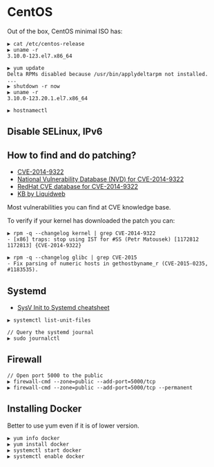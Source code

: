# CentOS

Out of the box, CentOS minimal ISO has:

```
▶ cat /etc/centos-release
▶ uname -r
3.10.0-123.el7.x86_64

▶ yum update
Delta RPMs disabled because /usr/bin/applydeltarpm not installed.
...
▶ shutdown -r now
▶ uname -r
3.10.0-123.20.1.el7.x86_64

▶ hostnamectl
```

## Disable SELinux, IPv6



## How to find and do patching?

* [CVE-2014-9322](http://www.liquidweb.com/kb/information-on-cve-2014-9322-vulnerability-for-red-hat-and-centos/)
* [National Vulnerability Database (NVD) for CVE-2014-9322](http://web.nvd.nist.gov/view/vuln/detail?vulnId=CVE-2014-9322)
* [RedHat CVE database for CVE-2014-9322](https://access.redhat.com/security/cve/CVE-2014-9322)
* [KB by Liquidweb](http://www.liquidweb.com/kb/)

Most vulnerabilities you can find at CVE knowledge base.

To verify if your kernel has downloaded the patch you can:

```
▶ rpm -q --changelog kernel | grep CVE-2014-9322
- [x86] traps: stop using IST for #SS (Petr Matousek) [1172812 1172813] {CVE-2014-9322}

▶ rpm -q --changelog glibc | grep CVE-2015
- Fix parsing of numeric hosts in gethostbyname_r (CVE-2015-0235, #1183535).
```

## Systemd

* [SysV Init to Systemd cheatsheet](https://fedoraproject.org/wiki/SysVinit_to_Systemd_Cheatsheet)

```
▶ systemctl list-unit-files

// Query the systemd journal
▶ sudo journalctl
```

## Firewall

```
// Open port 5000 to the public
▶ firewall-cmd --zone=public --add-port=5000/tcp
▶ firewall-cmd --zone=public --add-port=5000/tcp --permanent
```

## Installing Docker

Better to use yum even if it is of lower version.

```
▶ yum info docker
▶ yum install docker
▶ systemctl start docker
▶ systemctl enable docker
```